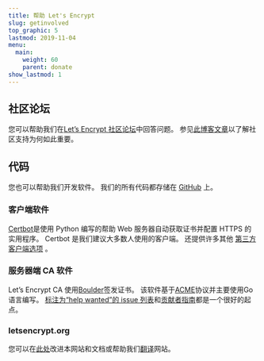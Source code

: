 ```yaml
---
title: 帮助 Let's Encrypt
slug: getinvolved
top_graphic: 5
lastmod: 2019-11-04
menu:
  main:
    weight: 60
    parent: donate
show_lastmod: 1
---
```



## 社区论坛

您可以帮助我们在[Let’s Encrypt 社区论坛](https://community.letsencrypt.org/)中回答问题。 参见[此博客文章](/2015/08/13/lets-encrypt-community-support.html)以了解社区支持为何如此重要。

## 代码

您也可以帮助我们开发软件。 我们的所有代码都存储在 [GitHub](https://github.com/letsencrypt/) 上。

### 客户端软件

[Certbot](https://github.com/certbot/certbot)是使用 Python 编写的帮助 Web 服务器自动获取证书并配置 HTTPS 的实用程序。 Certbot 是我们建议大多数人使用的客户端。 还提供许多其他 [第三方客户端选项](/docs/client-options) 。

### 服务器端 CA 软件

Let’s Encrypt CA 使用[Boulder](https://github.com/letsencrypt/boulder)签发证书。 该软件基于[ACME](https://tools.ietf.org/html/rfc8555)协议并主要使用Go语言编写。 [标注为“help wanted”的 issue 列表](https://github.com/letsencrypt/boulder/labels/help%20wanted)和[贡献者指南](https://github.com/letsencrypt/boulder/blob/main/CONTRIBUTING.md)都是一个很好的起点。

### letsencrypt.org

您可以在[此处](https://github.com/letsencrypt/website)改进本网站和文档或帮助我们[翻译](https://crowdin.com/project/lets-encrypt-website)网站。
